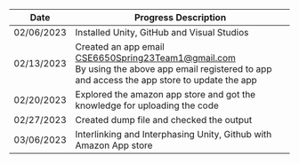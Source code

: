 |  Date | Progress Description | 
| ------------- | ------------- |
| 02/06/2023 | Installed Unity, GitHub and Visual Studios |
| 02/13/2023 | Created an app email CSE6650Spring23Team1@gmail.com <br> By using the above app email registered to app and access the app store to update the app    |
| 02/20/2023 | Explored the amazon app store and got the knowledge for uploading the code  |
| 02/27/2023 | Created dump file and checked the output |
| 03/06/2023 | Interlinking and Interphasing Unity,  Github with Amazon App store|

